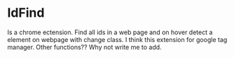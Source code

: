 # IdFind
Is a chrome ectension. Find all ids in a web page and on hover detect a element on webpage with change class. I think this extension for google tag manager. Other functions?? Why not write me to add.
